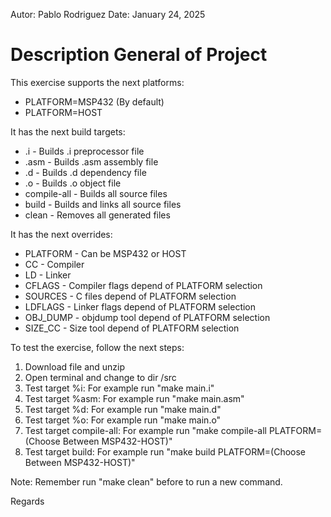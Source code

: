 Autor: Pablo Rodriguez
Date: January 24, 2025

# Description General of Project


This exercise supports the next platforms:

* PLATFORM=MSP432 (By default)
* PLATFORM=HOST

It has the next build targets:

* <FILE>.i    - Builds <FILE>.i preprocessor file
* <FILE>.asm  - Builds <FILE>.asm assembly file
* <FILE>.d    - Builds <FILE>.d dependency file
* <FILE>.o    - Builds <FILE>.o object file
* compile-all - Builds all source files 
* build       - Builds and links all source files
* clean		  - Removes all generated files

It has the next overrides:

* PLATFORM - Can be MSP432 or HOST
* CC	     - Compiler
* LD		 - Linker
* CFLAGS   - Compiler flags depend of PLATFORM selection
* SOURCES  - C files depend of PLATFORM selection
* LDFLAGS  - Linker flags depend of PLATFORM selection
* OBJ_DUMP - objdump tool depend of PLATFORM selection
* SIZE_CC  - Size tool depend of PLATFORM selection

To test the exercise, follow the next steps:

1. Download file and unzip
2. Open terminal and change to dir /src
3. Test target %i: For example run "make main.i" 
4. Test target %asm: For example run "make main.asm"
5. Test target %d: For example run "make main.d"
6. Test target %o: For example run "make main.o" 
7. Test target compile-all: For example run "make compile-all PLATFORM=(Choose Between MSP432-HOST)"
8. Test target build: For example run "make build PLATFORM=(Choose Between MSP432-HOST)"

Note: Remember run "make clean" before to run a new command.

Regards